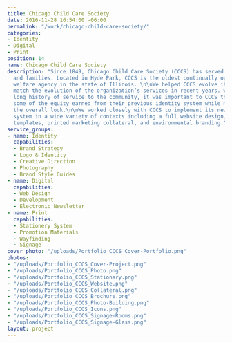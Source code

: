 ```yaml
---
title: Chicago Child Care Society
date: 2016-11-28 16:54:00 -06:00
permalink: "/work/chicago-child-care-society/"
categories:
- Identity
- Digital
- Print
position: 14
name: Chicago Child Care Society
description: "Since 1849, Chicago Child Care Society (CCCS) has served Chicago’s children
  and families. Located in Hyde Park, CCCS is the oldest continually operating child
  welfare agency in the state of Illinois. \n\nWe helped CCCS evolve its brand to
  match the evolution of the organization’s services in recent years. With such a
  long history of service to the community, it was important to CCCS that they maintain
  some of the equity earned from their previous identity system while modernizing
  the overall look.\n\nWe worked closely with CCCS to implement its new visual identity
  system in a wide variety of contexts including a full website design, email marketing
  templates, printed marketing collateral, and environmental branding."
service_groups:
- name: Identity
  capabilities:
  - Brand Strategy
  - Logo & Identity
  - Creative Direction
  - Photography
  - Brand Style Guides
- name: Digital
  capabilities:
  - Web Design
  - Development
  - Electronic Newsletter
- name: Print
  capabilities:
  - Stationery System
  - Promotion Materials
  - Wayfinding
  - Signage
cover_photo: "/uploads/Portfolio_CCCS_Cover-Portfolio.png"
photos:
- "/uploads/Portfolio_CCCS_Cover-Project.png"
- "/uploads/Portfolio_CCCS_Photo.png"
- "/uploads/Portfolio_CCCS_Stationary.png"
- "/uploads/Portfolio_CCCS_Website.png"
- "/uploads/Portfolio_CCCS_Collateral.png"
- "/uploads/Portfolio_CCCS_Brochure.png"
- "/uploads/Portfolio_CCCS_Photo-Building.png"
- "/uploads/Portfolio_CCCS_Icons.png"
- "/uploads/Portfolio_CCCS_Signage-Rooms.png"
- "/uploads/Portfolio_CCCS_Signage-Glass.png"
layout: project
---
```


